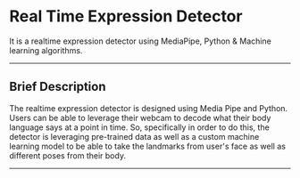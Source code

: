 # Real Time Expression Detector

It is a realtime expression detector using MediaPipe, Python  & Machine learning algorithms.

<hr/>

## Brief Description

<p>The realtime expression detector is designed using  Media Pipe and Python. Users can be able to leverage
their webcam to decode what their body language says at a point in time. So, specifically in
order to do this, the detector is leveraging pre-trained data as well as a custom machine learning model
to be able to take the landmarks from user's face as well as different poses from their body.</p>

<hr/>



